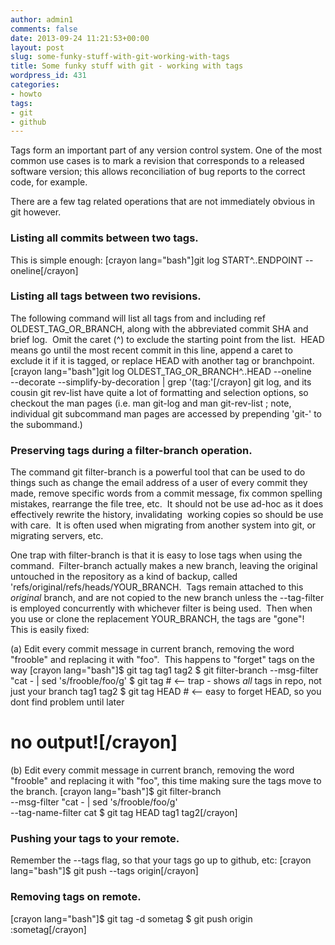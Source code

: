 ```yaml
---
author: admin1
comments: false
date: 2013-09-24 11:21:53+00:00
layout: post
slug: some-funky-stuff-with-git-working-with-tags
title: Some funky stuff with git - working with tags
wordpress_id: 431
categories:
- howto
tags:
- git
- github
---
```


Tags form an important part of any version control system. One of the most common use cases is to mark a revision that corresponds to a released software version; this allows reconciliation of bug reports to the correct code, for example.

There are a few tag related operations that are not immediately obvious in git however.


### Listing all commits between two tags.


This is simple enough:
[crayon lang="bash"]git log START^..ENDPOINT --oneline[/crayon]


### Listing all tags between two revisions.


The following command will list all tags from and including ref OLDEST_TAG_OR_BRANCH, along with the abbreviated commit SHA and brief log.  Omit the caret (^) to exclude the starting point from the list.  HEAD means go until the most recent commit in this line, append a caret to exclude it if it is tagged, or replace HEAD with another tag or branchpoint.
[crayon lang="bash"]git log OLDEST_TAG_OR_BRANCH^..HEAD --oneline \
        --decorate --simplify-by-decoration | grep '(tag:'[/crayon]
git log, and its cousin git rev-list have quite a lot of formatting and selection options, so checkout the man pages (i.e. man git-log and man git-rev-list ; note, individual git subcommand man pages are accessed by prepending 'git-' to the subommand.)


### Preserving tags during a filter-branch operation.


The command git filter-branch is a powerful tool that can be used to do things such as change the email address of a user of every commit they made, remove specific words from a commit message, fix common spelling mistakes, rearrange the file tree, etc.  It should not be use ad-hoc as it does effectively rewrite the history, invalidating  working copies so should be use with care.  It is often used when migrating from another system into git, or migrating servers, etc.

One trap with filter-branch is that it is easy to lose tags when using the command.  Filter-branch actually makes a new branch, leaving the original untouched in the repository as a kind of backup, called 'refs/original/refs/heads/YOUR_BRANCH.  Tags remain attached to this _original_ branch, and are not copied to the new branch unless the --tag-filter is employed concurrently with whichever filter is being used.  Then when you use or clone the replacement YOUR_BRANCH, the tags are "gone"!  This is easily fixed:

(a) Edit every commit message in current branch, removing the word "frooble" and replacing it with "foo".  This happens to "forget" tags on the way
[crayon lang="bash"]$ git tag
tag1
tag2
$ git filter-branch --msg-filter "cat - | sed 's/frooble/foo/g'
$ git tag       # <-- trap - shows _all_ tags in repo, not just your branch
tag1
tag2
$ git tag HEAD  # <-- easy to forget HEAD, so you dont find problem until later
# no output![/crayon]
(b) Edit every commit message in current branch, removing the word "frooble" and replacing it with "foo", this time making sure the tags move to the branch.
[crayon lang="bash"]$ git filter-branch \
        --msg-filter "cat - | sed 's/frooble/foo/g' \
        --tag-name-filter cat
$ git tag HEAD 
tag1
tag2[/crayon]


### Pushing your tags to your remote.


Remember the --tags flag, so that your tags go up to github, etc:
[crayon lang="bash"]$ git push --tags origin[/crayon]


### Removing tags on remote.


[crayon lang="bash"]$ git tag -d sometag
$ git push origin :sometag[/crayon]
